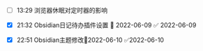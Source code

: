 - [ ] 13:29 浏览器休眠对定时器的影响

- [x] 21:32 Obsidian日记待办插件设置 📅 2022-06-09 ✅ 2022-06-09

- [x] 22:51 Obsidian主题修改📆2022-06-10 ✅2022-06-10


